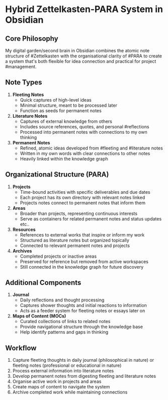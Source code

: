 # Hybrid Zettelkasten-PARA System in Obsidian

## Core Philosophy

My digital garden/second brain in Obsidian combines the atomic note structure of #Zettelkasten with the organisational clarity of #PARA to create a system that's both flexible for idea connection and practical for project #management.

## Note Types

1. **Fleeting Notes**
    - Quick captures of high-level ideas
    - Minimal structure, meant to be processed later
    - Function as seeds for permanent notes
2. **Literature Notes**
    - Captures of external knowledge from others
    - Includes source references, quotes, and personal #reflections
    - Processed into permanent notes with connections to my own thinking
3. **Permanent Notes**
    - Refined, atomic ideas developed from #fleeting and #literature notes
    - Written in my own words with clear connections to other notes
    - Heavily linked within the knowledge graph

## Organizational Structure (PARA)

1. **Projects**
    - Time-bound activities with specific deliverables and due dates
    - Each project has its own directory with relevant notes linked
    - Projects notes connect to permanent notes that inform them
2. **Areas**
    - Broader than projects, representing continuous interests
    - Serve as containers for related permanent notes and status updates etc..
3. **Resources**
    - References to external works that inspire or inform my work
    - Structured as literature notes but organized topically
    - Connected to relevant permanent notes and projects
4. **Archives**
    - Completed projects or inactive areas
    - Preserved for reference but removed from active workspaces
    - Still connected in the knowledge graph for future discovery

## Additional Components

1. **Journal**
    - Daily reflections and thought processing
    - Captures shower thoughts and initial reactions to information
    - Acts as a feeder system for fleeting notes or essays later on
2. **Maps of Content (MOCs)**
    - Curated collections of links to related notes
    - Provide navigational structure through the knowledge base
    - Help identify patterns and gaps in thinking

## Workflow

1. Capture fleeting thoughts in daily journal (philosophical in nature) or fleeting notes (professional or educational in nature)
2. Process external information into literature notes
3. Develop permanent notes from digesting fleeting and literature notes
4. Organise active work in projects and areas
5. Create maps of content to navigate the system
6. Archive completed work while maintaining connections
